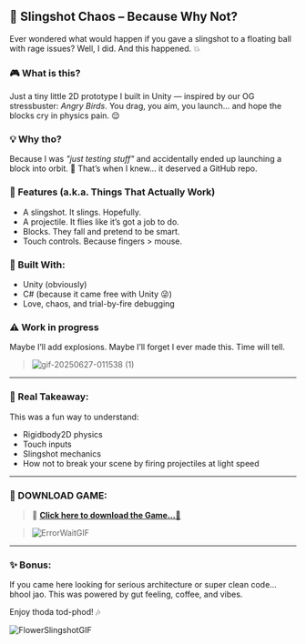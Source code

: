 ## 🐣 Slingshot Chaos – Because Why Not?

Ever wondered what would happen if you gave a slingshot to a floating ball with rage issues?
Well, I did. And this happened. 💥

### 🎮 What is this?

Just a tiny little 2D prototype I built in Unity — inspired by our OG stressbuster: *Angry Birds*.
You drag, you aim, you launch… and hope the blocks cry in physics pain. 😌

### 💡 Why tho?

Because I was *"just testing stuff"* and accidentally ended up launching a block into orbit. 🚀
That’s when I knew… it deserved a GitHub repo.

### 🧪 Features (a.k.a. Things That Actually Work)

* A slingshot. It slings. Hopefully.
* A projectile. It flies like it’s got a job to do.
* Blocks. They fall and pretend to be smart.
* Touch controls. Because fingers > mouse.

### 📱 Built With:

* Unity (obviously)
* C# (because it came free with Unity 😜)
* Love, chaos, and trial-by-fire debugging

### ⚠️ Work in progress

Maybe I’ll add explosions.
Maybe I’ll forget I ever made this.
Time will tell.

>![gif-20250627-011538 (1)](https://github.com/user-attachments/assets/d967a3cf-120b-404f-b57d-64db912cba93)


---

### 🧠 Real Takeaway:

This was a fun way to understand:

* Rigidbody2D physics
* Touch inputs
* Slingshot mechanics
* How not to break your scene by firing projectiles at light speed

---

### 📲 DOWNLOAD GAME:

> 📱 [**Click here to download the Game...🔴**](https://drive.google.com/file/d/1tIJu-9ll9NUB5JSM1epQ5uFglbQ54IDf/view?usp=sharing)

>![ErrorWaitGIF](https://github.com/user-attachments/assets/726d2361-e28c-453e-a379-6e4c2e13c6db)
 


---
### ✨ Bonus:

If you came here looking for serious architecture or super clean code... bhool jao.
This was powered by gut feeling, coffee, and vibes.

Enjoy thoda tod-phod! 🎶

![FlowerSlingshotGIF](https://github.com/user-attachments/assets/98fd9f50-4216-4ed2-9d05-b790d646441c)
